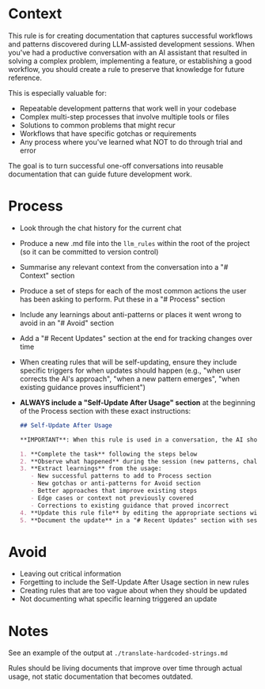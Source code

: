 # Context

This rule is for creating documentation that captures successful workflows and patterns discovered during LLM-assisted development sessions. When you've had a productive conversation with an AI assistant that resulted in solving a complex problem, implementing a feature, or establishing a good workflow, you should create a rule to preserve that knowledge for future reference.

This is especially valuable for:

- Repeatable development patterns that work well in your codebase
- Complex multi-step processes that involve multiple tools or files
- Solutions to common problems that might recur
- Workflows that have specific gotchas or requirements
- Any process where you've learned what NOT to do through trial and error

The goal is to turn successful one-off conversations into reusable documentation that can guide future development work.

# Process

- Look through the chat history for the current chat
- Produce a new .md file into the `llm_rules` within the root of the project (so it can be committed to version control)
- Summarise any relevant context from the conversation into a "# Context" section
- Produce a set of steps for each of the most common actions the user has been asking to perform. Put these in a "# Process" section
- Include any learnings about anti-patterns or places it went wrong to avoid in an "# Avoid" section
- Add a "# Recent Updates" section at the end for tracking changes over time
- When creating rules that will be self-updating, ensure they include specific triggers for when updates should happen (e.g., "when user corrects the AI's approach", "when a new pattern emerges", "when existing guidance proves insufficient")
- **ALWAYS include a "Self-Update After Usage" section** at the beginning of the Process section with these exact instructions:

  ```markdown
  ## Self-Update After Usage

  **IMPORTANT**: When this rule is used in a conversation, the AI should:

  1. **Complete the task** following the steps below
  2. **Observe what happened** during the session (new patterns, challenges, solutions)
  3. **Extract learnings** from the usage:
     - New successful patterns to add to Process section
     - New gotchas or anti-patterns for Avoid section
     - Better approaches that improve existing steps
     - Edge cases or context not previously covered
     - Corrections to existing guidance that proved incorrect
  4. **Update this rule file** by editing the appropriate sections with the new learnings
  5. **Document the update** in a "# Recent Updates" section with session date and what was learned
  ```

# Avoid

- Leaving out critical information
- Forgetting to include the Self-Update After Usage section in new rules
- Creating rules that are too vague about when they should be updated
- Not documenting what specific learning triggered an update

# Notes

See an example of the output at `./translate-hardcoded-strings.md`

Rules should be living documents that improve over time through actual usage, not static documentation that becomes outdated.
